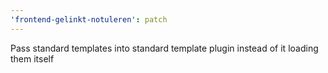 ```yaml
---
'frontend-gelinkt-notuleren': patch
---
```


Pass standard templates into standard template plugin instead of it loading them itself
